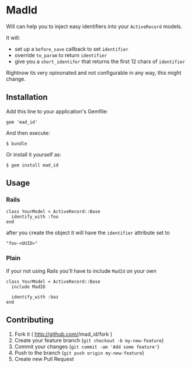 # MadId

Will can help you to inject easy identifiers into your `ActiveRecord` models.

It will:

  * set up a `before_save` callback to set `identifier`
  * override `to_param` to return `identifier`
  * give you a `short_identifer` that returns the first 12 chars of `identifier`

Rightnow its very opinonated and not configurable in any way, this might change.

## Installation

Add this line to your application's Gemfile:

    gem 'mad_id'

And then execute:

    $ bundle

Or install it yourself as:

    $ gem install mad_id

## Usage

### Rails

    class YourModel < ActiveRecord::Base
      identify_with :foo
    end

after you create the object it will have the `identifier` attribute set to

    "foo-<UUID>"

### Plain

If your not using Rails you'll have to include `MadId` on your own

    class YourModel < ActiveRecord::Base
      include MadID

      identify_with :baz
    end


## Contributing

1. Fork it ( http://github.com/<my-github-username>/mad_id/fork )
2. Create your feature branch (`git checkout -b my-new-feature`)
3. Commit your changes (`git commit -am 'Add some feature'`)
4. Push to the branch (`git push origin my-new-feature`)
5. Create new Pull Request
